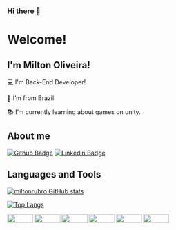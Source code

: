 ### Hi there 👋

<!--
**MILTONRUBRO/MILTONRUBRO** is a ✨ _special_ ✨ repository because its `README.md` (this file) appears on your GitHub profile.

Here are some ideas to get you started:

- 🔭 I’m currently working on ...
- 🌱 I’m currently learning ...
- 👯 I’m looking to collaborate on ...
- 🤔 I’m looking for help with ...
- 💬 Ask me about ...
- 📫 How to reach me: ...
- 😄 Pronouns: ...
- ⚡ Fun fact: ...
-->

# Welcome!

## I'm Milton Oliveira!

:computer: I'm Back-End Developer!

:house_with_garden: I’m from Brazil.

:books: I’m currently learning about games on unity.


## About me

[![Github Badge](https://img.shields.io/badge/-Github-000?style=flat-square&logo=Github&logoColor=white&link=https://github.com/MILTONRUBRO)](https://github.com/MILTONRUBRO)
[![Linkedin Badge](https://img.shields.io/badge/-LinkedIn-blue?style=flat-square&logo=Linkedin&logoColor=white&link=https://www.linkedin.com/in/milton-oliveira-souza)]( https://www.linkedin.com/in/milton-oliveira-souza)

## Languages and Tools
[![miltonrubro GitHub stats](https://github-readme-stats.vercel.app/api?username=miltonrubro)](https://github.com/miltonrubro/github-readme-stats)

[![Top Langs](https://github-readme-stats.vercel.app/api/top-langs/?username=miltonrubro)](https://github.com/miltonrubro/github-readme-stats)

<img align="left" width="60" height="20" src="https://img.shields.io/badge/GitHub-100000?style=for-the-badge&logo=github&logoColor=white">
<img align="left" width="60" height="20" src="https://img.shields.io/badge/Python-3776AB?style=for-the-badge&logo=python&logoColor=white">
<img align="left" width="60" height="20" src="https://img.shields.io/badge/Java-ED8B00?style=for-the-badge&logo=java&logoColor=white">
<img align="left" width="60" height="20" src="https://img.shields.io/badge/Kotlin-0095D5?&style=for-the-badge&logo=kotlin&logoColor=white">
<img align="left" width="60" height="20" src="https://img.shields.io/badge/Spring-6DB33F?style=for-the-badge&logo=spring&logoColor=white">
<img align="left" width="60" height="20" src="https://img.shields.io/badge/Git-F05032?style=for-the-badge&logo=git&logoColor=white">

